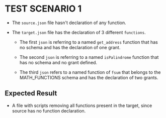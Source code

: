# TEST SCENARIO 1

- The `source.json` file hasn't declaration of any function.

- The `target.json` file has the declaration of 3 different `functions`.
  - The first `json` is referring to a named `get_address` function that has no schema and has the declaration of one grant.

  - The second `json` is referring to a named `isPalindrome` function that has no schema and no grant defined.

  - The third `json` refers to a named function of `fsum` that belongs to the MATH_FUNCTIONS schema and has the declaration of two grants.

## Expected Result

- A file with scripts removing all functions present in the target, since source has no function declaration.
